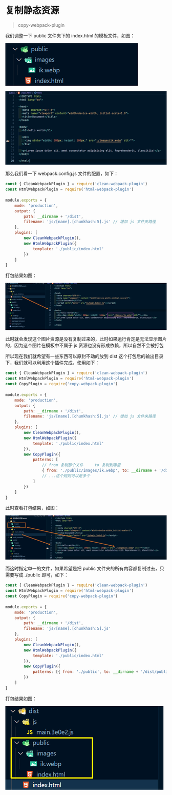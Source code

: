 # 复制静态资源

>copy-webpack-plugin

我们调整一下 public 文件夹下的 index.html 的模板文件，如图：

![image-20231230071245586](./复制静态资源.assets/image-20231230071245586.png)

![image-20231230071252495](./复制静态资源.assets/image-20231230071252495.png)

那么我们看一下 webpack.config.js 文件的配置，如下：

~~~js
const { CleanWebpackPlugin } = require('clean-webpack-plugin')
const HtmlWebpackPlugin = require('html-webpack-plugin')

module.exports = {
	mode: 'production',
	output: {
		path: __dirname + '/dist',
		filename: 'js/[name].[chunkhash:5].js' // 增加 js 文件夹路径
	},
	plugins: [
		new CleanWebpackPlugin(),
		new HtmlWebpackPlugin({
			template: './public/index.html'
		})
	]
}
~~~

打包结果如图：

![image-20231230071822404](./复制静态资源.assets/image-20231230071822404.png)

此时就会发现这个图片资源是没有复制过来的，此时如果运行肯定是无法显示图片的，因为这个图片在模板中不属于 js 资源也没有形成依赖，所以自然不会被打包

所以现在我们就希望有一些东西可以原封不动的放到 dist 这个打包后的输出目录下，我们就可以利用这个插件完成，使用如下：

~~~js
const { CleanWebpackPlugin } = require('clean-webpack-plugin')
const HtmlWebpackPlugin = require('html-webpack-plugin')
const CopyPlugin = require('copy-webpack-plugin')

module.exports = {
	mode: 'production',
	output: {
		path: __dirname + '/dist',
		filename: 'js/[name].[chunkhash:5].js' // 增加 js 文件夹路径
	},
	plugins: [
		new CleanWebpackPlugin(),
		new HtmlWebpackPlugin({
			template: './public/index.html'
		}),
		new CopyPlugin({
			patterns: [
                // from 复制那个文件     to 复制到哪里
				{ from: './public/images/ik.webp', to: __dirname + '/dist/images/ik.webp' } // 复制规则
				// ...这个规则可以是多个
			]
		})
	]
}
~~~

此时查看打包结果，如图：

![image-20231230072703161](./复制静态资源.assets/image-20231230072703161.png)

而这时指定单一的文件，如果希望是把 public 文件夹的所有内容都复制过去，只需要写成 ./public 即可，如下：

~~~js
const { CleanWebpackPlugin } = require('clean-webpack-plugin')
const HtmlWebpackPlugin = require('html-webpack-plugin')
const CopyPlugin = require('copy-webpack-plugin')

module.exports = {
	mode: 'production',
	output: {
		path: __dirname + '/dist',
		filename: 'js/[name].[chunkhash:5].js'
	},
	plugins: [
		new CleanWebpackPlugin(),
		new HtmlWebpackPlugin({
			template: './public/index.html'
		}),
		new CopyPlugin({
			patterns: [{ from: './public', to: __dirname + '/dist/public' }]
		})
	]
}
~~~

打包结果如图：

![image-20231230073251070](./复制静态资源.assets/image-20231230073251070.png)

